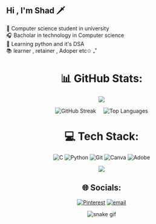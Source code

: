 ## Hi , I'm Shad 🗡️

🧠 Computer science student in university <br/>
🎧 Bacholar in technology in Computer science <br/>
👾 Learning python and it's DSA <br/>
📚 learner , retainer , Adoper etc✩ ₊˚ <br/>


<div align="center">
  
# 📊 GitHub Stats:

  
![](https://github-readme-stats.vercel.app/api?username=MohammadShadmirza&theme=radical&hide_border=false&include_all_commits=false&count_private=false)<br/>
</div>

<p align="center">
  <img src="https://nirzak-streak-stats.vercel.app/?user=MohammadShadmirza&theme=radical&hide_border=false" alt="GitHub Streak" />
  &nbsp;&nbsp;&nbsp;
  <img src="https://github-readme-stats.vercel.app/api/top-langs/?username=MohammadShadmirza&theme=radical&hide_border=false&include_all_commits=false&count_private=false&layout=compact" alt="Top Languages" />
</p>

<div align="center">
  
# 💻 Tech Stack:
![C](https://img.shields.io/badge/c-%2300599C.svg?style=for-the-badge&logo=c&logoColor=white) ![Python](https://img.shields.io/badge/python-3670A0?style=for-the-badge&logo=python&logoColor=ffdd54) ![Git](https://img.shields.io/badge/git-%23F05033.svg?style=for-the-badge&logo=git&logoColor=white) ![Canva](https://img.shields.io/badge/Canva-%2300C4CC.svg?style=for-the-badge&logo=Canva&logoColor=white) ![Adobe](https://img.shields.io/badge/adobe-%23FF0000.svg?style=for-the-badge&logo=adobe&logoColor=white)

[![](https://visitcount.itsvg.in/api?id=MohammadShadmirza&icon=0&color=0)](https://visitcount.itsvg.in)
## 🌐 Socials:
[![Pinterest](https://img.shields.io/badge/Pinterest-%23E60023.svg?logo=Pinterest&logoColor=white)](https://pinterest.com/Shadewxm) [![email](https://img.shields.io/badge/Email-D14836?logo=gmail&logoColor=white)](mailto:mohammadshadmirza@gmail.com) 

</div>




<div align="center">
  
![snake gif](https://github.com/MohammadShadmirza/MohammadShadmirza/blob/output/github-snake-dark.svg)
</div>



